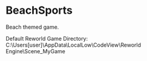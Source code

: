 # BeachSports
Beach themed game. 

Default Reworld Game Directory: C:\Users\[user]\AppData\LocalLow\CodeView\Reworld Engine\Scene_MyGame
